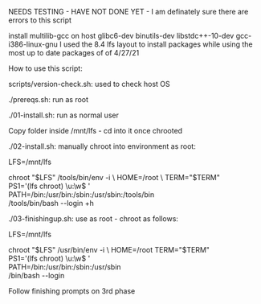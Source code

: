 NEEDS TESTING - HAVE NOT DONE YET - I am definately sure there are errors to this script

install multilib-gcc on host
	glibc6-dev
	binutils-dev
	libstdc++-10-dev
	gcc-i386-linux-gnu
I used the 8.4 lfs layout to install packages while using the most up to date packages of of 4/27/21


How to use this script:

scripts/version-check.sh: used to check host OS

./prereqs.sh: run as root

./01-install.sh: run as normal user

Copy folder inside /mnt/lfs - cd into it once chrooted

./02-install.sh: manually chroot into environment as root: 

LFS=/mnt/lfs

chroot "$LFS" /tools/bin/env -i \
    HOME=/root                  \
    TERM="$TERM"                \
    PS1='(lfs chroot) \u:\w\$ ' \
    PATH=/bin:/usr/bin:/sbin:/usr/sbin:/tools/bin \
    /tools/bin/bash --login +h


./03-finishingup.sh: use as root - chroot as follows:

LFS=/mnt/lfs

chroot "$LFS" /usr/bin/env -i          \
    HOME=/root TERM="$TERM"            \
    PS1='(lfs chroot) \u:\w\$ '        \
    PATH=/bin:/usr/bin:/sbin:/usr/sbin \
    /bin/bash --login

Follow finishing prompts on 3rd phase
